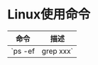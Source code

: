 # Linux使用命令



| 命令              | 描述         |
| ----------------- | ------------ |
| `ps -ef|grep xxx` | 查看指定进程 |


